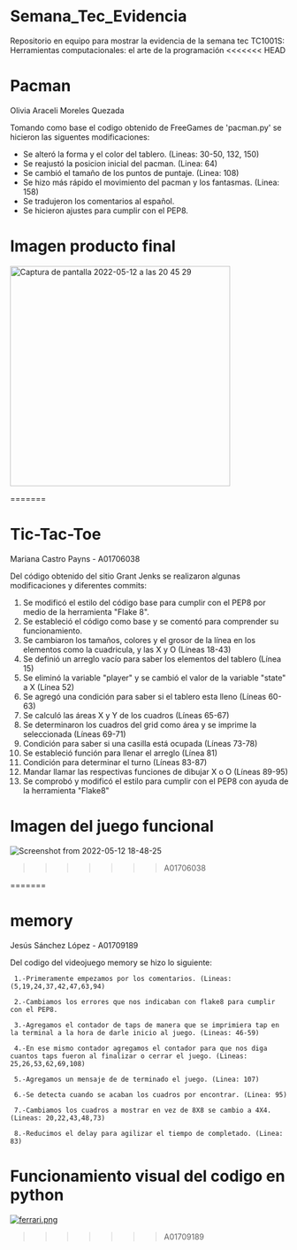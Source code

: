 # Semana_Tec_Evidencia
Repositorio en equipo para mostrar la evidencia de la semana tec TC1001S: Herramientas computacionales: el arte de la programación
<<<<<<< HEAD

# Pacman 
Olivia Araceli Moreles Quezada

Tomando como base el codigo obtenido de FreeGames de 'pacman.py' se hicieron las siguentes modificaciones:

- Se alteró la forma y el color del tablero. (Lineas: 30-50, 132, 150)
- Se reajustó la posicion inicial del pacman. (Linea: 64)
- Se cambió el tamaño de los puntos de puntaje. (Linea: 108)
- Se hizo más rápido el movimiento del pacman y los fantasmas. (Linea: 158)
- Se tradujeron los comentarios al español.
- Se hicieron ajustes para cumplir con el PEP8.

# Imagen producto final
<img width="398" alt="Captura de pantalla 2022-05-12 a las 20 45 29" src="https://user-images.githubusercontent.com/70983072/168195861-02864542-9a07-4e47-90ba-bdc82830a39f.png">

=======

# Tic-Tac-Toe
Mariana Castro Payns - A01706038

Del código obtenido del sitio Grant  Jenks se realizaron algunas modificaciones y diferentes commits:

 1. Se modificó el estilo del código base para cumplir con el PEP8 por medio de la herramienta "Flake 8".
 2. Se estableció el código como base y se comentó para comprender su funcionamiento.
 3. Se cambiaron los tamaños, colores y el grosor de la línea en los elementos como la cuadricula, y las X y O (Líneas 18-43)
 4. Se definió un arreglo vacío para saber los elementos del tablero (Línea 15)
 5. Se eliminó la variable "player" y se cambió el valor de la variable "state" a X (Línea 52)
 6. Se agregó una condición para saber si el tablero esta lleno (Líneas 60-63)
 7. Se calculó las áreas X y Y de los cuadros (Líneas 65-67)
 8. Se determinaron los cuadros del grid como área y se imprime la seleccionada (Líneas 69-71)
 9. Condición para saber si una casilla está ocupada (Líneas 73-78)
 10. Se estableció función para llenar el arreglo (Línea 81)
 11. Condición para determinar el turno (Líneas 83-87)
 12. Mandar llamar las respectivas funciones de dibujar X o O (Líneas 89-95)
 13. Se comprobó y modificó el estilo para cumplir con el PEP8 con ayuda de la herramienta "Flake8"

# Imagen del juego funcional
![Screenshot from 2022-05-12 18-48-25](https://user-images.githubusercontent.com/104474575/168185096-d53d809c-8949-4fe7-bbb3-b486809fd5e3.png)
>>>>>>> A01706038

=======
# memory
Jesús Sánchez López - A01709189

Del codigo del videojuego memory se hizo lo siguiente:

     1.-Primeramente empezamos por los comentarios. (Lineas: (5,19,24,37,42,47,63,94)

     2.-Cambiamos los errores que nos indicaban con flake8 para cumplir con el PEP8.

     3.-Agregamos el contador de taps de manera que se imprimiera tap en la terminal a la hora de darle inicio al juego. (Lineas: 46-59)
     
     4.-En ese mismo contador agregamos el contador para que nos diga cuantos taps fueron al finalizar o cerrar el juego. (Lineas: 25,26,53,62,69,108)
     
     5.-Agregamos un mensaje de de terminado el juego. (Linea: 107)

     6.-Se detecta cuando se acaban los cuadros por encontrar. (Linea: 95)

     7.-Cambiamos los cuadros a mostrar en vez de 8X8 se cambio a 4X4. (Lineas: 20,22,43,48,73)
     
     8.-Reducimos el delay para agilizar el tiempo de completado. (Linea: 83)
 

 # Funcionamiento visual del codigo en python
 
 [![ferrari.png](https://i.postimg.cc/7Yv9qtLy/ferrari.png)](https://postimg.cc/F1Z3ZZcP)
>>>>>>> A01709189
